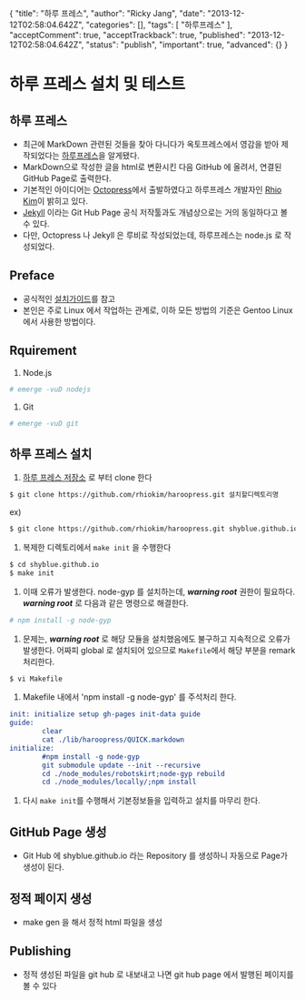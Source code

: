 {
    "title": "하루 프레스",
    "author": "Ricky Jang",
    "date": "2013-12-12T02:58:04.642Z",
    "categories": [],
    "tags": [
        "하루프레스"
    ],
    "acceptComment": true,
    "acceptTrackback": true,
    "published": "2013-12-12T02:58:04.642Z",
    "status": "publish",
    "important": true,
    "advanced": {}
}

# 하루 프레스 설치 및 테스트

## 하루 프레스

* 최근에 MarkDown 관련된 것들을 찾아 다니다가 옥토프레스에서 영감을 받아 제작되었다는 [하루프레스](http://haroopress.com/)을 알게됐다.
* MarkDown으로 작성한 글을 html로 변환시킨 다음 GitHub 에 올려서, 연결된 GitHub Page로 출력한다.
* 기본적인 아이디어는 [Octopress](http://octopress.org)에서 출발하였다고 하루프레스 개발자인 [Rhio Kim](http://rhio.tistory.com/)이 밝히고 있다.
* [Jekyll](http://jekyllrb.com/) 이라는 Git Hub Page 공식 저작툴과도 개념상으로는 거의 동일하다고 볼 수 있다.
* 다만, Octopress 나 Jekyll 은 루비로 작성되었는데, 하루프레스는 node.js 로 작성되었다.

## Preface

* 공식적인 [설치가이드](http://haroopress.com/post/haroopress-quick-guide/)를 참고
* 본인은 주로 Linux 에서 작업하는 관계로, 이하 모든 방법의 기준은 Gentoo Linux 에서 사용한 방법이다.

## Rquirement

1. Node.js
~~~bash
# emerge -vuD nodejs
~~~

1. Git
~~~bash
# emerge -vuD git
~~~

## 하루 프레스 설치

1. [하루 프레스 저장소](https://github.com/rhiokim/haroopress) 로 부터 clone 한다
```bash
$ git clone https://github.com/rhiokim/haroopress.git 설치할디렉토리명
```
ex)
```bash
$ git clone https://github.com/rhiokim/haroopress.git shyblue.github.io
```

1. 복제한 디렉토리에서 `make init` 을 수행한다
```bash
$ cd shyblue.github.io
$ make init
```

1. 이때 오류가 발생한다. node-gyp 를 설치하는데, ***warning root*** 권한이 필요하다. ***warning root*** 로 다음과 같은 명령으로 해결한다.
~~~bash
# npm install -g node-gyp
~~~

1. 문제는, ***warning root*** 로 해당 모듈을 설치했음에도 불구하고 지속적으로 오류가 발생한다. 어짜피 global 로 설치되어 있으므로 `Makefile`에서 해당 부분을 remark 처리한다.
~~~bash
$ vi Makefile
~~~

1. Makefile 내에서 'npm install -g node-gyp' 를 주석처리 한다.
~~~cmake
init: initialize setup gh-pages init-data guide
guide:
	    clear
        cat ./lib/haroopress/QUICK.markdown
initialize:
        #npm install -g node-gyp
        git submodule update --init --recursive
        cd ./node_modules/robotskirt;node-gyp rebuild
        cd ./node_modules/locally/;npm install
~~~

1. 다시 `make init`를 수행해서 기본정보들을 입력하고 설치를 마무리 한다.

## GitHub Page 생성

* Git Hub 에 shyblue.github.io 라는 Repository 를 생성하니 자동으로 Page가 생성이 된다.

## 정적 페이지 생성

* make gen 을 해서 정적 html 파일을 생성

## Publishing

* 정적 생성된 파일을 git hub 로 내보내고 나면 git hub page 에서 발행된 페이지를 볼 수 있다